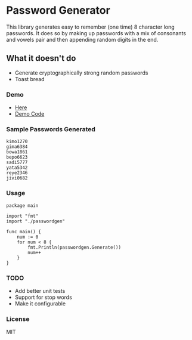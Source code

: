 # Password Generator

This library generates easy to remember (one time) 8 character long passwords. It does so by making up passwords with a mix of consonants and vowels pair and then appending random digits in the end.

## What it doesn't do
  - Generate cryptographically strong random passwords
  - Toast bread

### Demo
* [Here](https://radiant-shard-237505.appspot.com/)
* [Demo Code](https://github.com/sn123/passwordgen-demo)

### Sample Passwords Generated

```
kimo1270
gima6384
bowa1861
bepo6623
sadi5777
yata5342
reye2346
jivi0682
```

### Usage
```golang
package main

import "fmt"
import "./passwordgen"

func main() {
	num := 0
	for num < 8 {
		fmt.Println(passwordgen.Generate())
		num++
	}
}
```
### TODO
* Add better unit tests
* Support for stop words
* Make it configurable

### License
MIT
